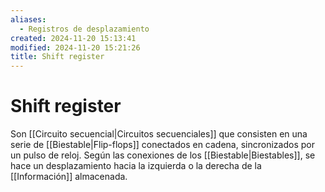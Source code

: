 ```yaml
---
aliases:
  - Registros de desplazamiento
created: 2024-11-20 15:13:41
modified: 2024-11-20 15:21:26
title: Shift register
---
```


# Shift register

Son [[Circuito secuencial|Circuitos secuenciales]] que consisten en una serie de [[Biestable|Flip-flops]] conectados en cadena, sincronizados por un pulso de reloj. Según las conexiones de los [[Biestable|Biestables]], se hace un desplazamiento hacia la izquierda o la derecha de la [[Información]] almacenada.
